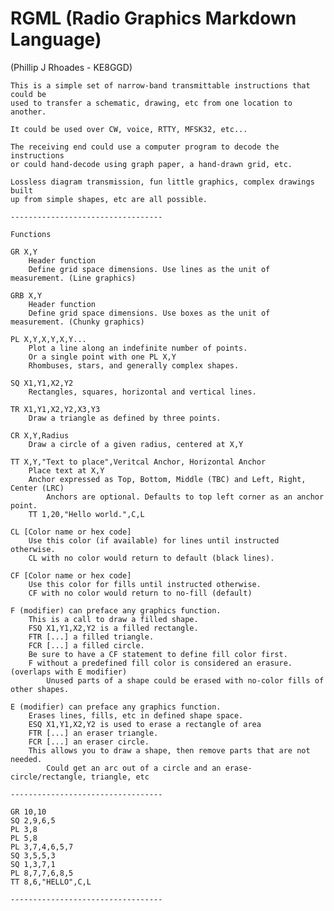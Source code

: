 # RGML (Radio Graphics Markdown Language)
(Phillip J Rhoades - KE8GGD)

    This is a simple set of narrow-band transmittable instructions that could be
    used to transfer a schematic, drawing, etc from one location to another.
    
    It could be used over CW, voice, RTTY, MFSK32, etc...
    
    The receiving end could use a computer program to decode the instructions
    or could hand-decode using graph paper, a hand-drawn grid, etc.
    
    Lossless diagram transmission, fun little graphics, complex drawings built
    up from simple shapes, etc are all possible.
    
    ----------------------------------
    
    Functions
    
    GR X,Y
    	Header function
    	Define grid space dimensions. Use lines as the unit of measurement. (Line graphics)
    
    GRB X,Y
    	Header function
    	Define grid space dimensions. Use boxes as the unit of measurement. (Chunky graphics)
    
    PL X,Y,X,Y,X,Y... 
    	Plot a line along an indefinite number of points.
    	Or a single point with one PL X,Y
    	Rhombuses, stars, and generally complex shapes.
    
    SQ X1,Y1,X2,Y2
    	Rectangles, squares, horizontal and vertical lines.
    
    TR X1,Y1,X2,Y2,X3,Y3
    	Draw a triangle as defined by three points.
    
    CR X,Y,Radius
    	Draw a circle of a given radius, centered at X,Y
    
    TT X,Y,"Text to place",Veritcal Anchor, Horizontal Anchor
    	Place text at X,Y
    	Anchor expressed as Top, Bottom, Middle (TBC) and Left, Right, Center (LRC)
    		Anchors are optional. Defaults to top left corner as an anchor point.
    	TT 1,20,"Hello world.",C,L
    
    CL [Color name or hex code]
    	Use this color (if available) for lines until instructed otherwise.
    	CL with no color would return to default (black lines).
    
    CF [Color name or hex code]
    	Use this color for fills until instructed otherwise.
    	CF with no color would return to no-fill (default)
    
    F (modifier) can preface any graphics function.
    	This is a call to draw a filled shape.
    	FSQ X1,Y1,X2,Y2 is a filled rectangle.
    	FTR [...] a filled triangle.
    	FCR [...] a filled circle.
    	Be sure to have a CF statement to define fill color first.
    	F without a predefined fill color is considered an erasure. (overlaps with E modifier)
    		Unused parts of a shape could be erased with no-color fills of other shapes.
    
    E (modifier) can preface any graphics function.
    	Erases lines, fills, etc in defined shape space.
    	ESQ X1,Y1,X2,Y2 is used to erase a rectangle of area
    	FTR [...] an eraser triangle.
    	FCR [...] an eraser circle.
    	This allows you to draw a shape, then remove parts that are not needed.
    		Could get an arc out of a circle and an erase-circle/rectangle, triangle, etc
    
    ----------------------------------
    
    GR 10,10
    SQ 2,9,6,5
    PL 3,8
    PL 5,8
    PL 3,7,4,6,5,7
    SQ 3,5,5,3
    SQ 1,3,7,1
    PL 8,7,7,6,8,5
    TT 8,6,"HELLO",C,L
    
    ----------------------------------
